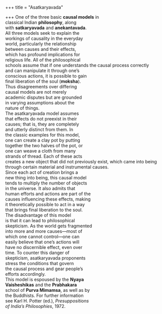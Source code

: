 +++
title = "Asatkaryavada"

+++
One of the three basic **causal models** in  
classical Indian **philosophy**, along  
with **satkaryavada** and **anekantavada**.  
All three models seek to explain the  
workings of causality in the everyday  
world, particularly the relationship  
between causes and their effects,  
which has profound implications for  
religious life. All of the philosophical  
schools assume that if one understands the causal process correctly  
and can manipulate it through one’s  
conscious actions, it is possible to gain  
final liberation of the soul (**moksha**).  
Thus disagreements over differing  
causal models are not merely  
academic disputes but are grounded  
in varying assumptions about the  
nature of things.  
The asatkaryavada model assumes  
that effects do not preexist in their  
causes; that is, they are completely  
and utterly distinct from them. In  
the classic examples for this model,  
one can create a clay pot by putting  
together the two halves of the pot, or  
one can weave a cloth from many  
strands of thread. Each of these acts  
creates a new object that did not previously exist, which came into being  
through certain material and instrumental causes.  
Since each act of creation brings a  
new thing into being, this causal model  
tends to multiply the number of objects  
in the universe. It also admits that  
human efforts and actions are part of the  
causes influencing these effects, making  
it theoretically possible to act in a way  
that brings final liberation to the soul.  
The disadvantage of this model  
is that it can lead to philosophical  
skepticism. As the world gets fragmented  
into more and more causes—most of  
which one cannot control—one can  
easily believe that one’s actions will  
have no discernible effect, even over  
time. To counter this danger of  
skepticism, asatkaryavada proponents  
stress the conditions that govern  
the causal process and gear people’s  
efforts accordingly.  
This model is espoused by the **Nyaya**  
**Vaisheshikas** and the **Prabhakara**  
school of **Purva Mimamsa**, as well as by  
the Buddhists. For further information  
see Karl H. Potter (ed.), *Presuppositions*  
*of India’s Philosophies*, 1972.